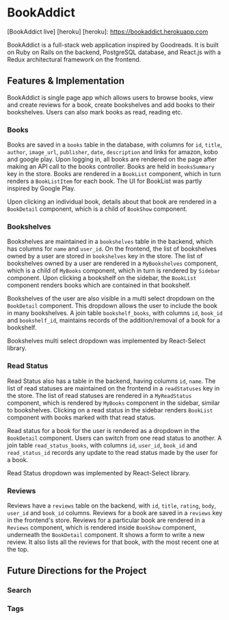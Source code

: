 # BookAddict

[BookAddict live] [heroku]
[heroku]: https://bookaddict.herokuapp.com

BookAddict is a full-stack web application inspired by Goodreads. It is built on Ruby on Rails on the backend, PostgreSQL database, and React.js with a Redux architectural framework on the frontend.

## Features & Implementation

BookAddict is single page app which allows users to browse books, view and create reviews for a book, create bookshelves and add books to their bookshelves. Users can also mark books as read, reading etc.

### Books

Books are saved in a `books` table in the database, with columns for `id`, `title`, `author`, `image_url`, `publisher`, `date`, `description` and links for amazon, kobo and google play. Upon logging in, all books are rendered on the page after making an API call to the books controller. Books are held in `booksSummary` key in the store. Books are rendered in a `BookList` component, which in turn renders a `BookListItem` for each book. The UI for BookList was partly inspired by Google Play.

Upon clicking an individual book, details about that book are rendered in a `BookDetail` component, which is a child of `BookShow` component.

### Bookshelves

Bookshelves are maintained in a `bookshelves` table in the backend, which has columns for `name` and `user_id`. On the frontend, the list of bookshelves owned by a user are stored in `bookshelves` key in the store. The list of bookshelves owned by a user are rendered in a `MyBookshelves` component, which is a child of `MyBooks` component, which in turn is rendered by `Sidebar` component. Upon clicking a bookshelf on the sidebar, the `BookList` component renders books which are contained in that bookshelf.

Bookshelves of the user are also visible in a multi select dropdown on the `BookDetail` component. This dropdown allows the user to include the book in many bookshelves. A join table `bookshelf_books`, with columns `id`, `book_id` and `bookshelf_id`, maintains records of the addition/removal of a book for a bookshelf.

Bookshelves multi select dropdown was implemented by React-Select library.

### Read Status

Read Status also has a table in the backend, having columns `id`, `name`. The list of read statuses are maintained on the frontend in a `readStatuses` key in the store. The list of read statuses are rendered in a `MyReadStatus` component, which is rendered by `MyBooks` component in the sidebar, similar to bookshelves. Clicking on a read status in the sidebar renders `BookList` component with books marked with that read status.

Read status for a book for the user is rendered as a dropdown in the `BookDetail` component. Users can switch from one read status to another. A join table `read_status_books`, with columns `id`, `user_id`, `book_id` and `read_status_id` records any update to the read status made by the user for a book.

Read Status dropdown was implemented by React-Select library.

### Reviews

Reviews have a `reviews` table on the backend, with `id`, `title`, `rating`, `body`, `user_id` and `book_id` columns. Reviews for a book are saved in a `reviews` key in the frontend's store. Reviews for a particular book are rendered in a `Reviews` component, which is rendered inside `BookShow` component, underneath the `BookDetail` component. It shows a form to write a new review. It also lists all the reviews for that book, with the most recent one at the top.

## Future Directions for the Project

### Search

### Tags
